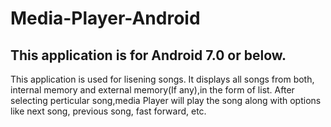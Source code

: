 # Media-Player-Android


## This application is for Android 7.0 or below.

This application is used for lisening songs.
It displays all songs from both, internal memory and external memory(If any),in the form of list.
After selecting perticular song,media Player will play the song along with options like next song, previous song, fast forward, etc.
